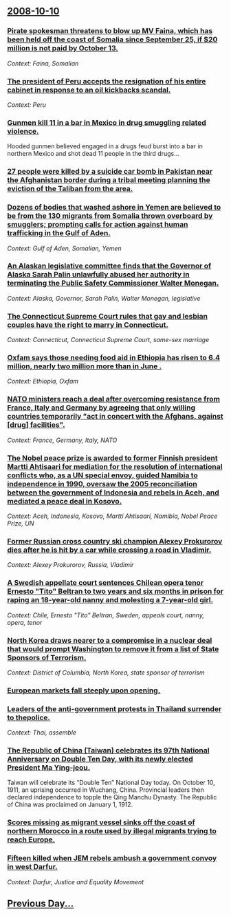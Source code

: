 ## [2008-10-10](/news/2008/10/10/index.md)

### [ Pirate spokesman threatens to blow up MV Faina, which has been held off the coast of Somalia since September 25, if $20 million is not paid by October 13. ](/news/2008/10/10/pirate-spokesman-threatens-to-blow-up-mv-faina-which-has-been-held-off-the-coast-of-somalia-since-september-25-if-20-million-is-not-paid.md)
_Context: Faina, Somalian_

### [ The president of Peru accepts the resignation of his entire cabinet in response to an oil kickbacks scandal. ](/news/2008/10/10/the-president-of-peru-accepts-the-resignation-of-his-entire-cabinet-in-response-to-an-oil-kickbacks-scandal.md)
_Context: Peru_

### [ Gunmen kill 11 in a bar in Mexico in drug smuggling related violence. ](/news/2008/10/10/gunmen-kill-11-in-a-bar-in-mexico-in-drug-smuggling-related-violence.md)
Hooded gunmen believed engaged in a drugs feud burst into a bar in northern Mexico and shot dead 11 people in the third drugs&hellip;

### [ 27 people were killed by a suicide car bomb in Pakistan near the Afghanistan border during a tribal meeting planning the eviction of the Taliban from the area. ](/news/2008/10/10/27-people-were-killed-by-a-suicide-car-bomb-in-pakistan-near-the-afghanistan-border-during-a-tribal-meeting-planning-the-eviction-of-the-ta.md)
### [ Dozens of bodies that washed ashore in Yemen are believed to be from the 130 migrants from Somalia thrown overboard by smugglers; prompting calls for action against human trafficking in the Gulf of Aden. ](/news/2008/10/10/dozens-of-bodies-that-washed-ashore-in-yemen-are-believed-to-be-from-the-130-migrants-from-somalia-thrown-overboard-by-smugglers-prompting.md)
_Context: Gulf of Aden, Somalian, Yemen_

### [ An Alaskan legislative committee finds that the Governor of Alaska Sarah Palin unlawfully abused her authority in terminating the Public Safety Commissioner Walter Monegan. ](/news/2008/10/10/an-alaskan-legislative-committee-finds-that-the-governor-of-alaska-sarah-palin-unlawfully-abused-her-authority-in-terminating-the-public-sa.md)
_Context: Alaska, Governor, Sarah Palin, Walter Monegan, legislative_

### [ The Connecticut Supreme Court rules that gay and lesbian couples have the right to marry in Connecticut. ](/news/2008/10/10/the-connecticut-supreme-court-rules-that-gay-and-lesbian-couples-have-the-right-to-marry-in-connecticut.md)
_Context: Connecticut, Connecticut Supreme Court, same-sex marriage_

### [ Oxfam says those needing food aid in Ethiopia has risen to 6.4 million, nearly two million more than in June . ](/news/2008/10/10/oxfam-says-those-needing-food-aid-in-ethiopia-has-risen-to-6-4-million-nearly-two-million-more-than-in-june.md)
_Context: Ethiopia, Oxfam_

### [ NATO ministers reach a deal after overcoming resistance from France, Italy and Germany by agreeing that only willing countries temporarily "act in concert with the Afghans, against [drug] facilities". ](/news/2008/10/10/nato-ministers-reach-a-deal-after-overcoming-resistance-from-france-italy-and-germany-by-agreeing-that-only-willing-countries-temporarily.md)
_Context: France, Germany, Italy, NATO_

### [ The Nobel peace prize is awarded to former Finnish president Martti Ahtisaari for mediation for the resolution of international conflicts who, as a UN special envoy, guided Namibia to independence in 1990, oversaw the 2005 reconciliation between the government of Indonesia and rebels in Aceh, and mediated a peace deal in Kosovo.](/news/2008/10/10/the-nobel-peace-prize-is-awarded-to-former-finnish-president-martti-ahtisaari-for-mediation-for-the-resolution-of-international-conflicts-w.md)
_Context: Aceh, Indonesia, Kosovo, Martti Ahtisaari, Namibia, Nobel Peace Prize, UN_

### [ Former Russian cross country ski champion Alexey Prokurorov dies after he is hit by a car while crossing a road in Vladimir.](/news/2008/10/10/former-russian-cross-country-ski-champion-alexey-prokurorov-dies-after-he-is-hit-by-a-car-while-crossing-a-road-in-vladimir.md)
_Context: Alexey Prokurorov, Russia, Vladimir_

### [ A Swedish appellate court sentences Chilean opera tenor Ernesto "Tito" Beltran to two years and six months in prison for raping an 18-year-old nanny and molesting a 7-year-old girl.](/news/2008/10/10/a-swedish-appellate-court-sentences-chilean-opera-tenor-ernesto-tito-beltra-n-to-two-years-and-six-months-in-prison-for-raping-an-18-year.md)
_Context: Chile, Ernesto "Tito" Beltran, Sweden, appeals court, nanny, opera, tenor_

### [ North Korea draws nearer to a compromise in a nuclear deal that would prompt Washington to remove it from a list of State Sponsors of Terrorism. ](/news/2008/10/10/north-korea-draws-nearer-to-a-compromise-in-a-nuclear-deal-that-would-prompt-washington-to-remove-it-from-a-list-of-state-sponsors-of-terro.md)
_Context: District of Columbia, North Korea, state sponsor of terrorism_

### [ European markets fall steeply upon opening. ](/news/2008/10/10/european-markets-fall-steeply-upon-opening.md)
### [ Leaders of the anti-government protests in Thailand surrender to thepolice. ](/news/2008/10/10/leaders-of-the-anti-government-protests-in-thailand-surrender-to-thepolice.md)
_Context: Thai, assemble_

### [ The Republic of China (Taiwan) celebrates its 97th National Anniversary on Double Ten Day, with its newly elected President Ma Ying-jeou. ](/news/2008/10/10/the-republic-of-china-taiwan-celebrates-its-97th-national-anniversary-on-double-ten-day-with-its-newly-elected-president-ma-ying-jeou.md)
Taiwan will celebrate its “Double Ten” National Day today. On October 10, 1911, an uprising occurred in Wuchang, China. Provincial leaders then declared independence to topple the Qing Manchu Dynasty. The Republic of China was proclaimed on January 1, 1912.

### [ Scores missing as migrant vessel sinks off the coast of northern Morocco in a route used by illegal migrants trying to reach Europe. ](/news/2008/10/10/scores-missing-as-migrant-vessel-sinks-off-the-coast-of-northern-morocco-in-a-route-used-by-illegal-migrants-trying-to-reach-europe.md)
### [ Fifteen killed when JEM rebels ambush a government convoy in west Darfur. ](/news/2008/10/10/fifteen-killed-when-jem-rebels-ambush-a-government-convoy-in-west-darfur.md)
_Context: Darfur, Justice and Equality Movement_

## [Previous Day...](/news/2008/10/9/index.md)

